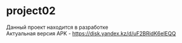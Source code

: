 # project02

Данный проект находится в разработке<br/>
Актуальная версия APK - https://disk.yandex.kz/d/uF2BRidK6elEQQ
